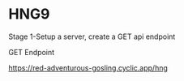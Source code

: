 # HNG9
Stage 1-Setup a server, create a GET api endpoint

GET Endpoint

https://red-adventurous-gosling.cyclic.app/hng
